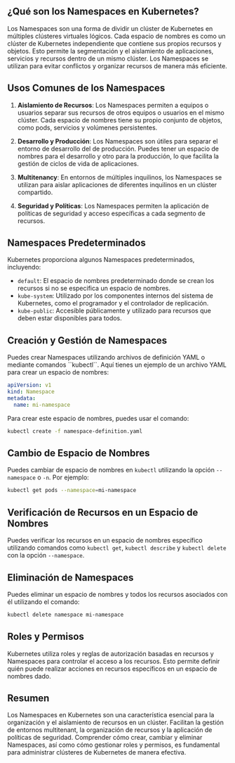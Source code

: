 ## ¿Qué son los Namespaces en Kubernetes?

Los Namespaces son una forma de dividir un clúster de Kubernetes en múltiples clústeres virtuales lógicos. Cada espacio de nombres es como un clúster de Kubernetes independiente que contiene sus propios recursos y objetos. Esto permite la segmentación y el aislamiento de aplicaciones, servicios y recursos dentro de un mismo clúster. Los Namespaces se utilizan para evitar conflictos y organizar recursos de manera más eficiente.

## Usos Comunes de los Namespaces

1. **Aislamiento de Recursos**: Los Namespaces permiten a equipos o usuarios separar sus recursos de otros equipos o usuarios en el mismo clúster. Cada espacio de nombres tiene su propio conjunto de objetos, como pods, servicios y volúmenes persistentes.

2. **Desarrollo y Producción**: Los Namespaces son útiles para separar el entorno de desarrollo del de producción. Puedes tener un espacio de nombres para el desarrollo y otro para la producción, lo que facilita la gestión de ciclos de vida de aplicaciones.

3. **Multitenancy**: En entornos de múltiples inquilinos, los Namespaces se utilizan para aislar aplicaciones de diferentes inquilinos en un clúster compartido.

4. **Seguridad y Políticas**: Los Namespaces permiten la aplicación de políticas de seguridad y acceso específicas a cada segmento de recursos.

## Namespaces Predeterminados

Kubernetes proporciona algunos Namespaces predeterminados, incluyendo:

- `default`: El espacio de nombres predeterminado donde se crean los recursos si no se especifica un espacio de nombres.
- `kube-system`: Utilizado por los componentes internos del sistema de Kubernetes, como el programador y el controlador de replicación.
- `kube-public`: Accesible públicamente y utilizado para recursos que deben estar disponibles para todos.

## Creación y Gestión de Namespaces

Puedes crear Namespaces utilizando archivos de definición YAML o mediante comandos \``kubectl\``. Aquí tienes un ejemplo de un archivo YAML para crear un espacio de nombres:

```yaml
apiVersion: v1
kind: Namespace
metadata:
  name: mi-namespace
```

Para crear este espacio de nombres, puedes usar el comando:

```bash
kubectl create -f namespace-definition.yaml
```

## Cambio de Espacio de Nombres

Puedes cambiar de espacio de nombres en ``kubectl`` utilizando la opción ```--namespace``` o ```-n```. Por ejemplo:

```bash
kubectl get pods --namespace=mi-namespace
```

## Verificación de Recursos en un Espacio de Nombres

Puedes verificar los recursos en un espacio de nombres específico utilizando comandos como ```kubectl get```, ```kubectl describe``` y ```kubectl delete``` con la opción ```--namespace```.

## Eliminación de Namespaces

Puedes eliminar un espacio de nombres y todos los recursos asociados con él utilizando el comando:

```bash
kubectl delete namespace mi-namespace
```

## Roles y Permisos

Kubernetes utiliza roles y reglas de autorización basadas en recursos y Namespaces para controlar el acceso a los recursos. Esto permite definir quién puede realizar acciones en recursos específicos en un espacio de nombres dado.

## Resumen

Los Namespaces en Kubernetes son una característica esencial para la organización y el aislamiento de recursos en un clúster. Facilitan la gestión de entornos multitenant, la organización de recursos y la aplicación de políticas de seguridad. Comprender cómo crear, cambiar y eliminar Namespaces, así como cómo gestionar roles y permisos, es fundamental para administrar clústeres de Kubernetes de manera efectiva.
```
